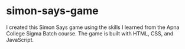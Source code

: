 # simon-says-game
I created this Simon Says game using the skills I learned from the Apna College Sigma Batch course. The game is built with HTML, CSS, and JavaScript.
